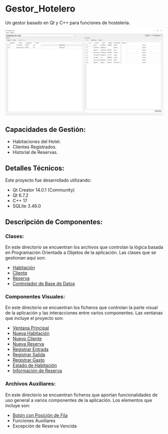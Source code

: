 # Gestor_Hotelero

Un gestor basado en Qt y C++ para funciones de hostelería.

![Imagen de muestra](./Imagenes/Captura_Pantalla_Principal.PNG)

## Capacidades de Gestión:

- Habitaciones del Hotel.
- Clientes Registrados.
- Historial de Reservas.

## Detalles Técnicos:

Este proyecto fue desarrollado utilizando:
  - Qt Creator 14.0.1 (Community)
  - Qt 6.7.2
  - C++ 17
  - SQLite 3.46.0

## Descripción de Componentes:

### Clases:

En este directorio se encuentran los archivos que controlan la lógica basada en Programación Orientada a Objetos de la aplicación. Las clases que se gestionan aquí son:

  - [Habitación](./Clases/Habitacion)
  - [Cliente](./Clases/Cliente)
  - [Reserva](./Clases/Reserva)
  - [Controlador de Base de Datos](./Clases/ControladorBD)

### Componentes Visuales:

En este directorio se encuentran los ficheros que controlan la parte visual de la aplicación y las interacciones entre varios componentes. Las ventanas que incluye el proyecto son:

  - [Ventana Principal](./Componentes_Visuales/Ventana_Principal/README.md)
  - [Nueva Habitación](./Componentes_Visuales/Ventana_Nueva_Habitacion/README.md)
  - [Nuevo Cliente](./Componentes_Visuales/Ventana_Nuevo_Cliente/README.md)
  - [Nueva Reserva](./Componentes_Visuales/Ventana_Nueva_Reserva/README.md)
  - [Registrar Entrada](./Componentes_Visuales/Ventana_Registrar_Entrada/README.md)
  - [Registrar Salida](./Componentes_Visuales/Ventana_Registrar_Salida/README.md)
  - [Registrar Gasto](./Componentes_Visuales/Ventana_Nuevo_Gasto/README.md)
  - [Estado de Habitación](./Componentes_Visuales/Ventana_Estado_Habitacion/README.md)
  - [Información de Reserva](./Componentes_Visuales/Ventana_Info_Reserva/README.md)

### Archivos Auxiliares:

En este directorio se encuentran ficheros que aportan funcionalidades de uso general a varios componentes de la aplicación. Los elementos que incluye son:
  
  - [Botón con Posición de Fila](./Archivos_Auxiliares/Boton_Posicion_Fila/README.md)
  - Funciones Auxiliares 
  - Excepción de Reserva Vencida